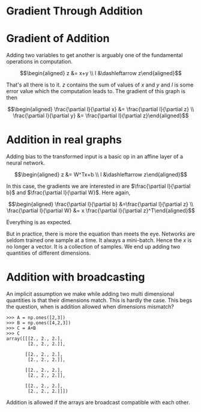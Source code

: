 # Gradient Through Addition

Gradient of Addition
====================

Adding two variables to get another is arguably one of the fundamental
operations in computation.

 $$\begin{aligned}
  z &= x+y
  \\
  l &\dashleftarrow z\end{aligned}$$

 That's all there is to it. $z$
contains the sum of values of $x$ and $y$ and $l$ is some error value
which the computation leads to. The gradient of this graph is then

$$\begin{aligned}
  \frac{\partial l}{\partial x} &= \frac{\partial l}{\partial z}
  \\ 
  \frac{\partial l}{\partial y} &= \frac{\partial l}{\partial z}\end{aligned}$$



Addition in real graphs
=======================

Adding bias to the transformed input is a basic op in an affine layer of
a neural network.

 $$\begin{aligned}
  z &= W^Tx+b
  \\
  l &\dashleftarrow z\end{aligned}$$

 In this case, the gradients we are
interested in are $\frac{\partial l}{\partial b}$ and
$\frac{\partial l}{\partial W}$. Here again,

 $$\begin{aligned}
  \frac{\partial l}{\partial b} &=\frac{\partial l}{\partial z}
  \\
  \frac{\partial l}{\partial W} &= x \frac{\partial l}{\partial z}^T\end{aligned}$$


Everything is as expected.

But in practice, there is more the equation than meets the eye. Networks
are seldom trained one sample at a time. It always a mini-batch. Hence
the $x$ is no longer a vector. It is a collection of samples. We end up
adding two quantities of different dimensions.

Addition with broadcasting
==========================

An implicit assumption we make while adding two multi dimensional
quantities is that their dimensions match. This is hardly the case. This
begs the question, when is addition allowed when dimensions mismatch?

    >>> A = np.ones([2,3])
    >>> B = np.ones([4,2,3])
    >>> C = A+B
    >>> C
    array([[[2., 2., 2.],
            [2., 2., 2.]],

           [[2., 2., 2.],
            [2., 2., 2.]],

           [[2., 2., 2.],
            [2., 2., 2.]],

           [[2., 2., 2.],
            [2., 2., 2.]]])

Addition is allowed if the arrays are broadcast compatible with each
other.
